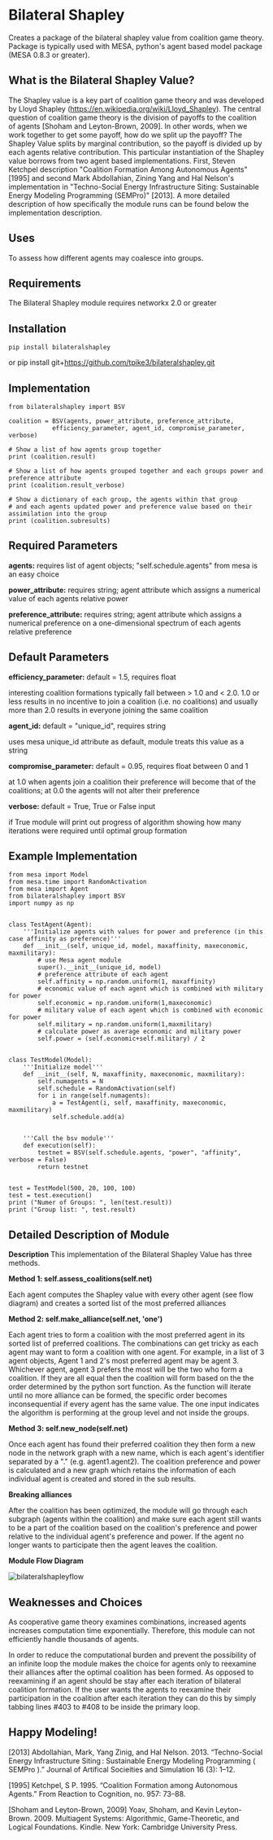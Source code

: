 # Bilateral Shapley
Creates a package of the bilateral shapley value from coalition game theory. Package is typically used with MESA, python's agent based model package (MESA 0.8.3 or greater).

## What is the Bilateral Shapley Value?

The Shapley value is a key part of coalition game theory and was developed by Lloyd Shapley (https://en.wikipedia.org/wiki/Lloyd_Shapley). The central question of coalition game theory is the division of payoffs to the coalition of agents [Shoham and Leyton-Brown, 2009]. In other words, when we work together to get some payoff, how do we split up the payoff? The Shapley Value splits by marginal contribution, so the payoff is divided up by each agents relative contribution. This particular instantiation of the Shapley value borrows from two agent based implementations. First, Steven Ketchpel description "Coalition Formation Among Autonomous Agents" [1995] and second Mark Abdollahian, Zining Yang and Hal Nelson's implementation in "Techno-Social Energy Infrastructure Siting: Sustainable Energy Modeling Programming (SEMPro)" [2013]. A more detailed description of how specifically the module runs can be found below the implementation description. 

## Uses

To assess how different agents may coalesce into groups. 

## Requirements

The Bilateral Shapley module requires networkx 2.0 or greater 

## Installation 

    pip install bilateralshapley
or
    pip install git+https://github.com/tpike3/bilateralshapley.git 

## Implementation

    from bilateralshapley import BSV

    coalition = BSV(agents, power_attribute, preference_attribute, 
                efficiency_parameter, agent_id, compromise_parameter, verbose)

    # Show a list of how agents group together
    print (coalition.result)

    # Show a list of how agents grouped together and each groups power and preference attribute
    print (coalition.result_verbose)

    # Show a dictionary of each group, the agents within that group
    # and each agents updated power and preference value based on their assimilation into the group
    print (coalition.subresults)

## Required Parameters 

**agents:** requires list of agent objects; "self.schedule.agents" from mesa is an easy choice 

**power_attribute:** requires string; agent attribute which assigns a numerical value of each agents relative power

**preference_attribute:** requires string; agent attribute which assigns a numerical preference on a one-dimensional spectrum of each agents relative preference

## Default Parameters 

**efficiency_parameter:**  default = 1.5, requires float

interesting coalition formations typically fall between > 1.0 and < 2.0. 1.0 or less results in no incentive to join a coalition (i.e. no coalitions) and usually more than 2.0 results in everyone joining the same coalition

**agent_id:**  default = "unique_id", requires string

uses mesa unique_id attribute as default, module treats this value as a string

**compromise_parameter:** default = 0.95, requires float between 0 and 1

at 1.0 when agents join a coalition their preference will become that of the coalitions; at 0.0 the agents will not alter their preference

**verbose:**  default = True, True or False input

if True module will print out progress of algorithm showing how many iterations were required until optimal group formation

## Example Implementation

    from mesa import Model
    from mesa.time import RandomActivation
    from mesa import Agent
    from bilateralshapley import BSV
    import numpy as np


    class TestAgent(Agent):
        '''Initialize agents with values for power and preference (in this case affinity as preference)'''
        def __init__(self, unique_id, model, maxaffinity, maxeconomic, maxmilitary):
            # use Mesa agent module
            super().__init__(unique_id, model)
            # preference attribute of each agent
            self.affinity = np.random.uniform(1, maxaffinity)
            # economic value of each agent which is combined with military for power
            self.economic = np.random.uniform(1,maxeconomic)
            # military value of each agent which is combined with economic for power
            self.military = np.random.uniform(1,maxmilitary)
            # calculate power as average economic and military power
            self.power = (self.economic+self.military) / 2


    class TestModel(Model):
        '''Initialize model'''
        def __init__(self, N, maxaffinity, maxeconomic, maxmilitary):
            self.numagents = N
            self.schedule = RandomActivation(self)
            for i in range(self.numagents):
                a = TestAgent(i, self, maxaffinity, maxeconomic, maxmilitary)
                self.schedule.add(a)
                
        
        '''Call the bsv module'''        
        def execution(self):
            testnet = BSV(self.schedule.agents, "power", "affinity", verbose = False)
            return testnet    


    test = TestModel(500, 20, 100, 100)
    test = test.execution()
    print ("Numer of Groups: ", len(test.result))
    print ("Group list: ", test.result)


## Detailed Description of Module


**Description**
This implementation of the Bilateral Shapley Value has three methods. 

**Method 1: self.assess_coalitions(self.net)**

Each agent computes the Shapley value with every other agent (see flow diagram) and creates a sorted list of the most preferred alliances  

**Method 2: self.make_alliance(self.net, 'one')**

Each agent tries to form a coalition with the most preferred agent in its sorted list of preferred coalitions. The combinations can get tricky as each agent may want to form a coalition with one agent. For example, in a list of 3 agent objects, Agent 1 and 2's most preferred agent may be agent 3. Whichever agent, agent 3 prefers the most will be the two who form a coalition. If they are all equal then the coalition will form based on the the order determined by the python sort function. As the function will iterate until no more alliance can be formed, the specific order becomes inconsequential if every agent has the same value. The one input indicates the algorithm is performing at the group level and not inside the groups. 

**Method 3: self.new_node(self.net)**

Once each agent has found their preferred coalition they then form a new node in the network graph with a new name, which is each agent's identifier separated by a "." (e.g. agent1.agent2). The coalition preference and power is calculated and a new graph which retains the information of each individual agent is created and stored in the sub results. 

**Breaking alliances**

After the coalition has been optimized, the module will go through each subgraph (agents within the coalition) and make sure each agent still wants to be a part of the coalition based on the coalition's preference and power relative to the individual agent's preference and power. If the agent no longer wants to participate then the agent leaves the coalition.   

**Module Flow Diagram**

![bilateralshapleyflow](https://user-images.githubusercontent.com/22775448/35524085-d16ba7cc-04f6-11e8-801b-32569ec3594c.jpg)

            
## Weaknesses and Choices

As cooperative game theory examines combinations, increased agents increases computation time exponentially. Therefore, this module can not efficiently handle thousands of agents. 

In order to reduce the computational burden and prevent the possibility of an infinite loop the module makes the choice for agents only to reexamine their alliances after the optimal coalition has been formed. As opposed to reexamining if an agent should be stay after each iteration of bilateral coalition formation. If the user wants the agents to reexamine their participation in the coalition after each iteration they can do this by simply tabbing lines #403 to #408 to be inside the primary loop. 


## Happy Modeling!


[2013] Abdollahian, Mark, Yang Zinig, and Hal Nelson. 2013. “Techno-Social Energy Infrastructure Siting : Sustainable Energy Modeling Programming ( SEMPro ).” Journal of Artifical Socieities and Simulation 16 (3): 1–12.

[1995] Ketchpel, S P. 1995. “Coalition Formation among Autonomous Agents.” From Reaction to Cognition, no. 957: 73–88.

[Shoham and Leyton-Brown, 2009] Yoav, Shoham, and Kevin Leyton-Brown. 2009. Multiagent Systems: Algorithmic, Game-Theoretic, and Logical Foundations. Kindle. New York: Cambridge University Press.


    
